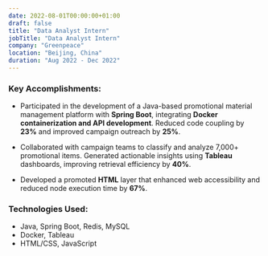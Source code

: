 ```yaml
---
date: 2022-08-01T00:00:00+01:00
draft: false
title: "Data Analyst Intern"
jobTitle: "Data Analyst Intern"
company: "Greenpeace"
location: "Beijing, China"
duration: "Aug 2022 - Dec 2022"
---
```

### Key Accomplishments:

- Participated in the development of a Java-based promotional material management platform with **Spring Boot**, integrating **Docker containerization and API development**. Reduced code coupling by **23%** and improved campaign outreach by **25%**.

- Collaborated with campaign teams to classify and analyze 7,000+ promotional items. Generated actionable insights using **Tableau** dashboards, improving retrieval efficiency by **40%**.

- Developed a promoted **HTML** layer that enhanced web accessibility and reduced node execution time by **67%**.

### Technologies Used:
- Java, Spring Boot, Redis, MySQL
- Docker, Tableau
- HTML/CSS, JavaScript